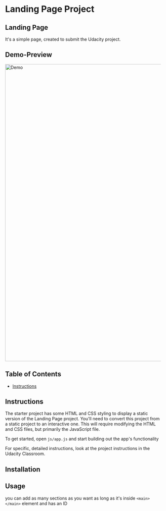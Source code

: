 # Landing Page Project


## **Landing** **Page**

It's a simple page, created to submit the Udacity project.

## **Demo-Preview**

<img width="960" alt="Demo" src="https://user-images.githubusercontent.com/88790078/138571724-287400b1-efd9-4b82-ab50-6acded6d8de2.png">

## Table of Contents

* [Instructions](#instructions)

## Instructions

The starter project has some HTML and CSS styling to display a static version of the Landing Page project. You'll need to convert this project from a static project to an interactive one. This will require modifying the HTML and CSS files, but primarily the JavaScript file.

To get started, open `js/app.js` and start building out the app's functionality

For specific, detailed instructions, look at the project instructions in the Udacity Classroom.

## **Installation**

## **Usage**

you can add as many sections as you want as long as it's inside `<main></main>` element and has an ID
